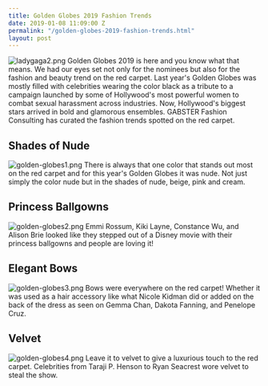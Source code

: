 ```yaml
---
title: Golden Globes 2019 Fashion Trends
date: 2019-01-08 11:09:00 Z
permalink: "/golden-globes-2019-fashion-trends.html"
layout: post
---
```


![ladygaga2.png](/uploads/ladygaga2.png)
Golden Globes 2019 is here and you know what that means. We had our eyes set not only for the nominees but also for the fashion and beauty trend on the red carpet. Last year's Golden Globes was mostly filled with celebrities wearing the color black as a tribute to a campaign launched by some of Hollywood's most powerful women to combat sexual harassment across industries. Now, Hollywood's biggest stars arrived in bold and glamorous ensembles. GABSTER Fashion Consulting has curated the fashion trends spotted on the red carpet.

## Shades of Nude
![golden-globes1.png](/uploads/golden-globes1.png)
There is always that one color that stands out most on the red carpet and for this year's Golden Globes it was nude. Not just simply the color nude but in the shades of nude, beige, pink and cream.

## Princess Ballgowns
![golden-globes2.png](/uploads/golden-globes2.png)
Emmi Rossum, Kiki Layne, Constance Wu, and Alison Brie looked like they stepped out of a Disney movie with their princess ballgowns and people are loving it!

## Elegant Bows
![golden-globes3.png](/uploads/golden-globes3.png)
Bows were everywhere on the red carpet! Whether it was used as a hair accessory like what Nicole Kidman did or added on the back of the dress as seen on Gemma Chan, Dakota Fanning, and Penelope Cruz.

## Velvet 
![golden-globes4.png](/uploads/golden-globes4.png)
Leave it to velvet to give a luxurious touch to the red carpet. Celebrities from Taraji P. Henson to Ryan Seacrest wore velvet to steal the show. 



